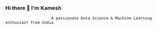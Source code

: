 ### Hi there 👋 I'm Kamesh

                        A passionate Data Science & Machine Learning enthusiast from India

<!--
**Kamesh-Mishra/Kamesh-Mishra** is a ✨ _special_ ✨ repository because its `README.md` (this file) appears on your GitHub profile.

Here are some ideas to get you started:

- 🔭 I’m currently working on ...Data Science Project
- 🌱 I’m currently learning ... Machine Learning & Deep Learning
- 👯 I’m looking to collaborate on ... Power BI
- 🤔 I’m looking for help with ... Deep Learning
- 💬 Ask me about ... Anything
- 📫 How to reach me: ... [LinkedIN](www.linkedin.com/in/kameshmishra)
- 😄 Pronouns: ...He/Him
- ⚡ Fun fact: ...Sometimes dumb at first attempt
-->
